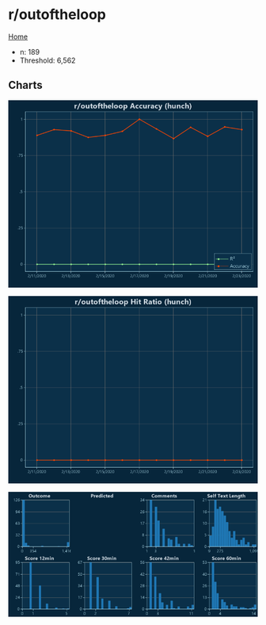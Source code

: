 # r/outoftheloop

[Home](../index.md)

* n: 189
* Threshold: 6,562

## Charts

![r/outoftheloop R² (hunch)](../images/hunch_outoftheloop_Accuracy.png "r/outoftheloop R² (hunch)")

![r/outoftheloop Hit Ratio (hunch)](../images/hunch_outoftheloop_HitRatio.png "r/outoftheloop Hit Ratio (hunch)")

![r/outoftheloop Distributions (hunch)](../images/hunch_outoftheloop_Distributions.png "r/outoftheloop Distributions (hunch)")

